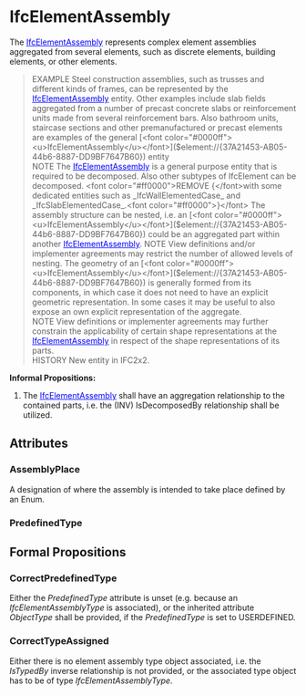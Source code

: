# IfcElementAssembly

The [<font color="#0000ff"><u>IfcElementAssembly</u></font>]($element://{37A21453-AB05-44b6-8887-DD9BF7647B60}) represents complex element assemblies aggregated from several elements, such as discrete elements, building elements, or other elements.  
> EXAMPLE Steel construction assemblies, such as trusses and different kinds of frames, can be represented by the [<font color="#0000ff"><u>IfcElementAssembly</u></font>]($element://{37A21453-AB05-44b6-8887-DD9BF7647B60}) entity. Other examples include slab fields aggregated from a number of precast concrete slabs or reinforcement units made from several reinforcement bars. Also bathroom units, staircase sections and other premanufactured or precast elements are examples of the general [<font color="#0000ff"><u>IfcElementAssembly</u></font>]($element://{37A21453-AB05-44b6-8887-DD9BF7647B60}) entity  
> NOTE The [<font color="#0000ff"><u>IfcElementAssembly</u></font>]($element://{37A21453-AB05-44b6-8887-DD9BF7647B60}) is a general purpose entity that is required to be decomposed. Also other subtypes of IfcElement can be decomposed.  <font color="#ff0000">REMOVE {</font>with some dedicated entities such as _IfcWallElementedCase_ and _IfcSlabElementedCase_.<font color="#ff0000">}</font>  
The assembly structure can be nested, i.e. an [<font color="#0000ff"><u>IfcElementAssembly</u></font>]($element://{37A21453-AB05-44b6-8887-DD9BF7647B60}) could be an aggregated part within another [<font color="#0000ff"><u>IfcElementAssembly</u></font>]($element://{37A21453-AB05-44b6-8887-DD9BF7647B60}).  
> NOTE View definitions and/or implementer agreements may restrict the number of allowed levels of nesting.  
The geometry of an [<font color="#0000ff"><u>IfcElementAssembly</u></font>]($element://{37A21453-AB05-44b6-8887-DD9BF7647B60}) is generally formed from its components, in which case it does not need to have an explicit geometric representation. In some cases it may be useful to also expose an own explicit representation of the aggregate.  
> NOTE View definitions or implementer agreements may further constrain the applicability of certain shape representations at the [<font color="#0000ff"><u>IfcElementAssembly</u></font>]($element://{37A21453-AB05-44b6-8887-DD9BF7647B60}) in respect of the shape representations of its parts.  
> HISTORY New entity in IFC2x2.  
  
**Informal Propositions:**  
1. The [<font color="#0000ff"><u>IfcElementAssembly</u></font>]($element://{37A21453-AB05-44b6-8887-DD9BF7647B60}) shall have an aggregation relationship to the contained parts, i.e. the (INV) IsDecomposedBy relationship shall be utilized.

## Attributes

### AssemblyPlace
A designation of where the assembly is intended to take place defined by an Enum.

### PredefinedType


## Formal Propositions

### CorrectPredefinedType
Either the _PredefinedType_ attribute is unset (e.g. because an _IfcElementAssemblyType_ is associated), or the inherited attribute _ObjectType_ shall be provided, if the _PredefinedType_ is set to USERDEFINED.

### CorrectTypeAssigned
Either there is no element assembly type object associated, i.e. the _IsTypedBy_ inverse relationship is not provided, or the associated type object has to be of type _IfcElementAssemblyType_.
